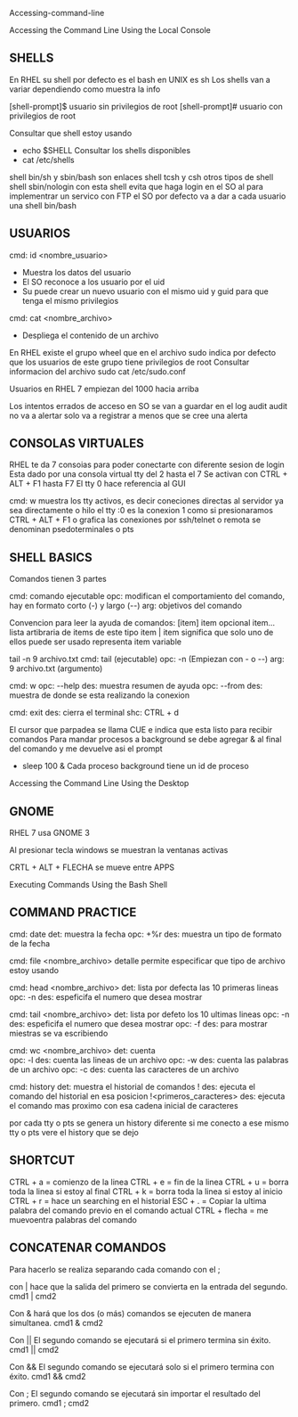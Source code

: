 Accessing-command-line

Accessing the Command Line Using the Local Console

SHELLS
----------------------

En RHEL su shell por defecto es el bash en UNIX es sh
Los shells van a variar dependiendo como muestra la info

[shell-prompt]$ usuario sin privilegios de root
[shell-prompt]# usuario con privilegios de root

Consultar que shell estoy usando
 - echo $SHELL
Consultar los shells disponibles
 - cat /etc/shells
 
shell bin/sh y sbin/bash son enlaces
shell tcsh y csh otros tipos de shell
shell sbin/nologin con esta shell evita que haga login en el SO
al para implementrar un servico con FTP el SO por defecto va a dar a cada usuario una shell bin/bash

USUARIOS
----------------------

cmd: id <nombre_usuario>
 - Muestra los datos del usuario
 - El SO reconoce a los usuario por el uid
 - Su puede crear un nuevo usuario con el mismo uid y guid para que tenga el mismo privilegios

cmd: cat <nombre_archivo>
 - Despliega el contenido de un archivo

En RHEL existe el grupo wheel que en el archivo sudo indica por defecto que los usuarios de este grupo tiene privilegios de root
Consultar informacion del archivo sudo
cat /etc/sudo.conf

Usuarios en RHEL 7 empiezan del 1000 hacia arriba

Los intentos errados de acceso en SO se van a guardar en el log audit
audit no va a alertar solo va a registrar a menos que se cree una alerta
 
CONSOLAS VIRTUALES
----------------------
RHEL te da 7 consoias para poder conectarte con diferente sesion de login
Esta dado por una consola virtual tty del 2 hasta el 7
Se activan con CTRL + ALT + F1 hasta F7
El tty 0 hace referencia al GUI

cmd: w
muestra los tty activos, es decir coneciones directas al servidor ya sea directamente o hilo
el tty :0 es la conexion 1 como si presionaramos CTRL + ALT + F1 o grafica
las conexiones por ssh/telnet o remota se denominan psedoterminales o pts

SHELL BASICS
----------------------
Comandos tienen 3 partes

cmd: comando ejecutable
opc: modifican el comportamiento del comando, hay en formato corto (-) y largo (--)
arg: objetivos del comando

Convencion para leer la ayuda de comandos:
[item] item opcional
item... lista artibraria de items de este tipo
item | item significa que solo uno de ellos puede ser usado
<item> representa item variable

tail -n 9 archivo.txt
cmd: tail (ejecutable)
opc: -n (Empiezan con - o --)
arg: 9 archivo.txt (argumento)

cmd: w
opc: --help
des: muestra resumen de ayuda
opc: --from
des: muestra de donde se esta realizando la conexion

cmd: exit
des: cierra el terminal
shc: CTRL + d

El cursor que parpadea se llama CUE e indica que esta listo para recibir comandos
Para mandar procesos a background se debe agregar & al final del comando y me devuelve asi el prompt
 - sleep 100 &
Cada proceso background tiene un id de proceso

Accessing the Command Line Using the Desktop

GNOME
----------------------
RHEL 7 usa GNOME 3

Al presionar tecla windows se muestran la ventanas activas

CRTL + ALT + FLECHA se mueve entre APPS

Executing Commands Using the Bash Shell

COMMAND PRACTICE
----------------------
cmd: date
det: muestra la fecha
opc: +%r
des: muestra un tipo de formato de la fecha

cmd: file <nombre_archivo>
detalle permite especificar que tipo de archivo estoy usando

cmd: head <nombre_archivo>
det: lista por defecta las 10 primeras lineas
opc: -n <numero>
des: espeficifa el numero que desea mostrar

cmd: tail <nombre_archivo>
det: lista por defeto los 10 ultimas lineas
opc:  -n <numero>
des: espeficifa el numero que desea mostrar
opc: -f 
des: para mostrar miestras se va escribiendo
 
cmd: wc <nombre_archivo>
det: cuenta  
opc: -l
des: cuenta las lineas de un archivo
opc: -w
des: cuenta las palabras de un archivo
opc: -c
des: cuenta las caracteres de un archivo

cmd: history
det: muestra el historial de comandos
!<numero>
des: ejecuta el comando del historial en esa posicion
!<primeros_caracteres>
des: ejecuta el comando mas proximo con esa cadena inicial de caracteres


por cada tty o pts se genera un history diferente
si me conecto a ese mismo tty o pts vere el history que se dejo

SHORTCUT
--------------------
CTRL + a = comienzo de la linea
CTRL + e = fin de la linea
CTRL + u = borra toda la linea si estoy al final
CTRL + k = borra toda la linea si estoy al inicio
CTRL + r = hace un searching en el historial
ESC + . = Copiar la ultima palabra del comando previo en el comando actual
CTRL + flecha = me muevoentra palabras del comando

CONCATENAR COMANDOS
----------------------------
Para hacerlo se realiza separando cada comando con el ;

con | hace que la salida del primero se convierta en la entrada del segundo.
cmd1 | cmd2

Con & hará que los dos (o más) comandos se ejecuten de manera simultanea.
cmd1 & cmd2

Con || El segundo comando se ejecutará si el primero termina sin éxito.
cmd1 || cmd2

Con && El segundo comando se ejecutará solo si el primero termina con éxito.
cmd1 && cmd2

Con ; El segundo comando se ejecutará sin importar el resultado del primero.
cmd1 ; cmd2






























